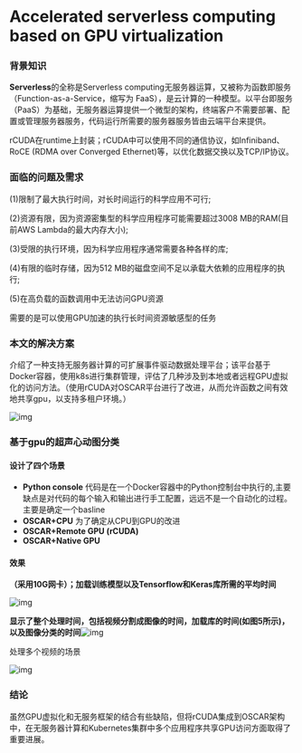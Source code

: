 # Accelerated serverless computing based on GPU virtualization

### 背景知识

**Serverless**的全称是Serverless computing无服务器运算，又被称为函数即服务（Function-as-a-Service，缩写为 FaaS），是云计算的一种模型。以平台即服务（PaaS）为基础，无服务器运算提供一个微型的架构，终端客户不需要部署、配置或管理服务器服务，代码运行所需要的服务器服务皆由云端平台来提供。

rCUDA在runtime上封装；rCUDA中可以使用不同的通信协议，如Infiniband、RoCE (RDMA over Converged Ethernet)等，以优化数据交换以及TCP/IP协议。

### 面临的问题及需求

(1)限制了最大执行时间，对长时间运行的科学应用不可行;   

(2)资源有限，因为资源密集型的科学应用程序可能需要超过3008 MB的RAM(目前AWS Lambda的最大内存大小);       

(3)受限的执行环境，因为科学应用程序通常需要各种各样的库;

(4)有限的临时存储，因为512 MB的磁盘空间不足以承载大依赖的应用程序的执行;

(5)在高负载的函数调用中无法访问GPU资源

需要的是可以使用GPU加速的执行长时间资源敏感型的任务

### 本文的解决方案

介绍了一种支持无服务器计算的可扩展事件驱动数据处理平台；该平台基于Docker容器，使用k8s进行集群管理，评估了几种涉及到本地或者远程GPU虚拟化的访问方法。（使用rCUDA对OSCAR平台进行了改进，从而允许函数之间有效地共享gpu，以支持多租户环境。）

![img](https://api2.mubu.com/v3/document_image/fa045159-3fd1-4d45-8f9b-6dae9f2466fc-15661181.jpg)

### 基于gpu的超声心动图分类

#### 设计了四个场景

- **Python console**
  代码是在一个Docker容器中的Python控制台中执行的,主要缺点是对代码的每个输入和输出进行手工配置，远远不是一个自动化的过程。主要是确定一个basline
- **OSCAR+CPU**
  为了确定从CPU到GPU的改进
- **OSCAR+Remote GPU (rCUDA)**
- **OSCAR+Native GPU**

#### 效果

**（采用10G网卡）；加载训练模型以及Tensorflow和Keras库所需的平均时间**

![img](https://api2.mubu.com/v3/document_image/11686d34-a166-453a-829a-55a15eb50ef0-15661181.jpg)

**显示了整个处理时间，包括视频分割成图像的时间，加载库的时间(如图5所示)，以及图像分类的时间**![img](https://api2.mubu.com/v3/document_image/8296fc2c-c259-4d75-9714-954468f7e2e6-15661181.jpg)

处理多个视频的场景

![img](https://api2.mubu.com/v3/document_image/56325468-e58d-4802-b19b-47dd9f4fd0b1-15661181.jpg)

### 结论

虽然GPU虚拟化和无服务框架的结合有些缺陷，但将rCUDA集成到OSCAR架构中，在无服务器计算和Kubernetes集群中多个应用程序共享GPU访问方面取得了重要进展。